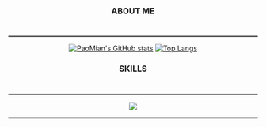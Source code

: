 <div align="center" style="padding-bottom:10px;">
  <h3>ABOUT ME</h3>
</div>

<hr style="border: 0;border-top: 2px double #8c8c8c;text-align: center;"></hr>

<div align="center">

[![PaoMian's GitHub stats](https://github-readme-stats.vercel.app/api?username=PaoMian0806&theme=dark&line_height=20&show_icons=true)](https://github.com/anuraghazra/github-readme-stats)
[![Top Langs](https://github-readme-stats.vercel.app/api/top-langs/?username=PaoMian0806&theme=dark&layout=compact)](https://github.com/anuraghazra/github-readme-stats)
  
</div>

<div align="center" style="padding-bottom:10px;">
  <h3>SKILLS</h3>
</div>

<hr style="border: 0;border-top: 2px double #8c8c8c;text-align: center;"></hr>

<p align="center">
  <a href="https://skillicons.dev">
    <img src="https://skillicons.dev/icons?i=arduino,bootstrap,codepen,css,firebase,py,replit,visualstudio,vscode,cpp,c" />
  </a>
</p>

<hr style="border: 0;border-top: 2px double #8c8c8c;text-align: center;"></hr>
<!--
**PaoMian0806/PaoMian0806** is a ✨ _special_ ✨ repository because its `README.md` (this file) appears on your GitHub profile.

Here are some ideas to get you started:

- 🔭 I’m currently working on ...
- 🌱 I’m currently learning ...
- 👯 I’m looking to collaborate on ...
- 🤔 I’m looking for help with ...
- 💬 Ask me about ...
- 📫 How to reach me: ...
- 😄 Pronouns: ...
- ⚡ Fun fact: ...
-->
